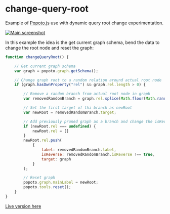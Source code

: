 # change-query-root

Example of [Popoto.js](https://github.com/Nhogs/popoto) use with dynamic query root change experimentation.

[![Main screenshot](https://nhogs.github.io/popoto-examples/change-query-root/screen/main.png "Main screenshot")](https://nhogs.github.io/popoto-examples/change-query-root/index.html)

In this example the idea is the get current graph schema, bend the data to change the root node and reset the graph: 

```javascript
function changeQueryRoot() {

    // Get current graph schema
    var graph = popoto.graph.getSchema();

    // Change graph root to a random relation around actual root node
    if (graph.hasOwnProperty("rel") && graph.rel.length > 0) {

        // Remove a random branch from actual root node in graph
        var removedRandomBranch = graph.rel.splice(Math.floor(Math.random() * graph.rel.length), 1)[0];

        // Set the first target of thi branch as newRoot
        var newRoot = removedRandomBranch.target;

        // Add previously pruned graph as a branch and change the isReverse property if crossed in reverse order
        if (newRoot.rel === undefined) {
            newRoot.rel = []
        }
        newRoot.rel.push(
            {
                label: removedRandomBranch.label,
                isReverse: removedRandomBranch.isReverse !== true,
                target: graph
            }
        );

        // Reset graph
        popoto.graph.mainLabel = newRoot;
        popoto.tools.reset();
    }
}
```

[Live version here](https://nhogs.github.io/popoto-examples/change-query-root/index.html)
